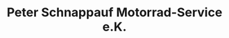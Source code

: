 ---
title: "Peter Schnappauf Motorrad-Service e.K."
url: /diespeck/peter-schnappauf-motorrad-service-e-k/
shop: Motorrad
---